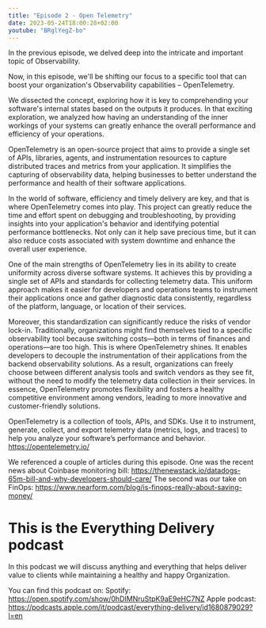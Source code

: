 ```yaml
---
title: "Episode 2 - Open Telemetry"
date: 2023-05-24T18:00:28+02:00
youtube: "BRglYegZ-bo"
---
```


In the previous episode, we delved deep into the intricate and important topic of Observability.

Now, in this episode, we'll be shifting our focus to a specific tool that can boost your organization's Observability capabilities – OpenTelemetry.

<!--more-->

 We dissected the concept, exploring how it is key to comprehending your software's internal states based on the outputs it produces. In that exciting exploration, we analyzed how having an understanding of the inner workings of your systems can greatly enhance the overall performance and efficiency of your operations.

OpenTelemetry is an open-source project that aims to provide a single set of APIs, libraries, agents, and instrumentation resources to capture distributed traces and metrics from your application. It simplifies the capturing of observability data, helping businesses to better understand the performance and health of their software applications.

In the world of software, efficiency and timely delivery are key, and that is where OpenTelemetry comes into play. This project can greatly reduce the time and effort spent on debugging and troubleshooting, by providing insights into your application's behavior and identifying potential performance bottlenecks. Not only can it help save precious time, but it can also reduce costs associated with system downtime and enhance the overall user experience.

One of the main strengths of OpenTelemetry lies in its ability to create uniformity across diverse software systems. It achieves this by providing a single set of APIs and standards for collecting telemetry data. This uniform approach makes it easier for developers and operations teams to instrument their applications once and gather diagnostic data consistently, regardless of the platform, language, or location of their services.

Moreover, this standardization can significantly reduce the risks of vendor lock-in. Traditionally, organizations might find themselves tied to a specific observability tool because switching costs—both in terms of finances and operations—are too high. This is where OpenTelemetry shines. It enables developers to decouple the instrumentation of their applications from the backend observability solutions. As a result, organizations can freely choose between different analysis tools and switch vendors as they see fit, without the need to modify the telemetry data collection in their services. In essence, OpenTelemetry promotes flexibility and fosters a healthy competitive environment among vendors, leading to more innovative and customer-friendly solutions.


  OpenTelemetry is a collection of tools, APIs, and SDKs. Use it to instrument, generate, collect, and export telemetry data (metrics, logs, and traces) to help you analyze your software’s performance and behavior.
  https://opentelemetry.io/ 

We referenced a couple of articles during this episode.
One was the recent news about Coinbase monitoring bill: https://thenewstack.io/datadogs-65m-bill-and-why-developers-should-care/
The second was our take on FinOps: https://www.nearform.com/blog/is-finops-really-about-saving-money/

# This is the Everything Delivery podcast

In this podcast we will discuss anything and everything that helps deliver value to clients while maintaining a healthy and happy Organization.

You can find this podcast on:
Spotify: https://open.spotify.com/show/0hDIMNruStpK9aE9eHC7NZ
Apple podcast: https://podcasts.apple.com/it/podcast/everything-delivery/id1680879029?l=en